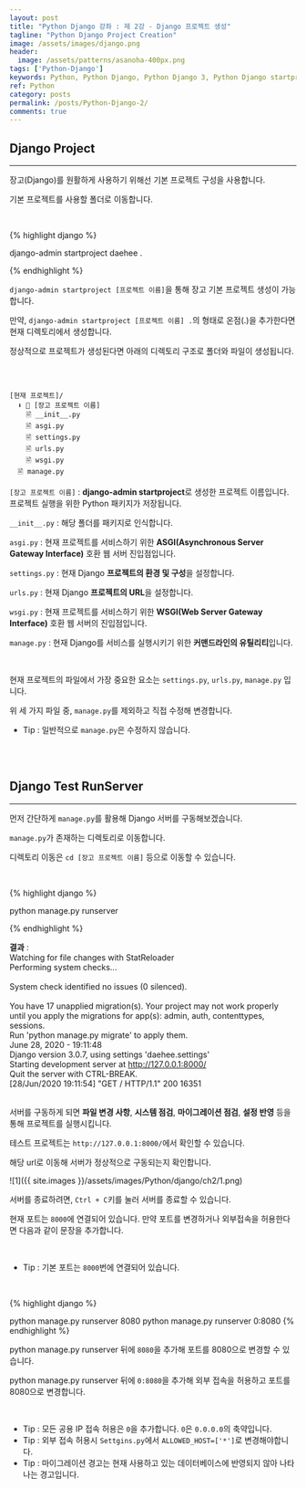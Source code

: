 ```yaml
---
layout: post
title: "Python Django 강좌 : 제 2강 - Django 프로젝트 생성"
tagline: "Python Django Project Creation"
image: /assets/images/django.png
header:
  image: /assets/patterns/asanoha-400px.png
tags: ['Python-Django']
keywords: Python, Python Django, Python Django 3, Python Django startproject, Python Django asgi.py, Python Django settings.py, Python Django urls.py, Python Django wsgi.py, Python Django manage.py
ref: Python
category: posts
permalink: /posts/Python-Django-2/
comments: true
---
```


## Django Project ##
----------

장고(Django)를 원활하게 사용하기 위해선 기본 프로젝트 구성을 사용합니다.

기본 프로젝트를 사용할 폴더로 이동합니다.

<br>

{% highlight django %}

django-admin startproject daehee .

{% endhighlight %}

`django-admin startproject [프로젝트 이름]`을 통해 장고 기본 프로젝트 생성이 가능합니다.

만약, `django-admin startproject [프로젝트 이름] .`의 형태로 온점(.)을 추가한다면 현재 디렉토리에서 생성합니다.

정상적으로 프로젝트가 생성된다면 아래의 디렉토리 구조로 폴더와 파일이 생성됩니다.

<br>

```

[현재 프로젝트]/
  ⬇ 📁 [장고 프로젝트 이름]
    🖹 __init__.py
    🖹 asgi.py
    🖹 settings.py
    🖹 urls.py
    🖹 wsgi.py
  🖹 manage.py

```

`[장고 프로젝트 이름]` : **django-admin startproject**로 생성한 프로젝트 이름입니다. 프로젝트 실행을 위한 Python 패키지가 저장됩니다.

`__init__.py` : 해당 폴더를 패키지로 인식합니다.

`asgi.py` : 현재 프로젝트를 서비스하기 위한 **ASGI(Asynchronous Server Gateway Interface)** 호환 웹 서버 진입점입니다.

`settings.py` : 현재 Django **프로젝트의 환경 및 구성**을 설정합니다.

`urls.py` : 현재 Django **프로젝트의 URL**을 설정합니다.

`wsgi.py` : 현재 프로젝트를 서비스하기 위한 **WSGI(Web Server Gateway Interface)** 호환 웹 서버의 진입점입니다.

`manage.py` : 현재 Django를 서비스를 실행시키기 위한 **커맨드라인의 유틸리티**입니다.

<br>

현재 프로젝트의 파일에서 가장 중요한 요소는 `settings.py`, `urls.py`, `manage.py` 입니다.

위 세 가지 파일 중, `manage.py`를 제외하고 직접 수정해 변경합니다.

* Tip : 일반적으로 `manage.py`은 수정하지 않습니다.

<br>
<br>

## Django Test RunServer ##
----------

먼저 간단하게 `manage.py`를 활용해 Django 서버를 구동해보겠습니다.

`manage.py`가 존재하는 디렉토리로 이동합니다.

디렉토리 이동은 `cd [장고 프로젝트 이름]` 등으로 이동할 수 있습니다.

<br>

{% highlight django %}

python manage.py runserver

{% endhighlight %}

**결과**
:    
Watching for file changes with StatReloader<br>
Performing system checks...<br>
<br>
System check identified no issues (0 silenced).<br>
<br>
You have 17 unapplied migration(s). Your project may not work properly until you apply the migrations for app(s): admin, auth, contenttypes, sessions.<br>
Run 'python manage.py migrate' to apply them.<br>
June 28, 2020 - 19:11:48<br>
Django version 3.0.7, using settings 'daehee.settings'<br>
Starting development server at http://127.0.0.1:8000/<br>
Quit the server with CTRL-BREAK.<br>
[28/Jun/2020 19:11:54] "GET / HTTP/1.1" 200 16351<br>
<br>

서버를 구동하게 되면 **파일 변경 사항**, **시스템 점검**, **마이그레이션 점검**, **설정 반영** 등을 통해 프로젝트를 실행시킵니다.

테스트 프로젝트는 `http://127.0.0.1:8000/`에서 확인할 수 있습니다.

해당 url로 이동해 서버가 정상적으로 구동되는지 확인합니다.

![1]({{ site.images }}/assets/images/Python/django/ch2/1.png)

서버를 종료하려면, `Ctrl + C`키를 눌러 서버를 종료할 수 있습니다.

현재 포트는 `8000`에 연결되어 있습니다. 만약 포트를 변경하거나 외부접속을 허용한다면 다음과 같이 문장을 추가합니다.

<br>

* Tip : 기본 포트는 `8000`번에 연결되어 있습니다.

<br>

{% highlight django %}

python manage.py runserver 8080
python manage.py runserver 0:8080
{% endhighlight %}

python manage.py runserver 뒤에 `8080`을 추가해 포트를 8080으로 변경할 수 있습니다.

python manage.py runserver 뒤에 `0:8080`을 추가해 외부 접속을 허용하고 포트를 8080으로 변경합니다.

<br>

* Tip : 모든 공용 IP 접속 허용은 `0`을 추가합니다. `0`은 `0.0.0.0`의 축약입니다.
* Tip : 외부 접속 허용시 `Settgins.py`에서 `ALLOWED_HOST=['*']`로 변경해야합니다.
* Tip : 마이그레이션 경고는 현재 사용하고 있는 데이터베이스에 반영되지 않아 나타나는 경고입니다.
